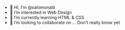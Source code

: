 - 👋 Hi, I’m @salomonalb
- 👀 I’m interested in Web Design
- 🌱 I’m currently learning HTML & CSS
- 💞️ I’m looking to collaborate on ... Don't really know yet

